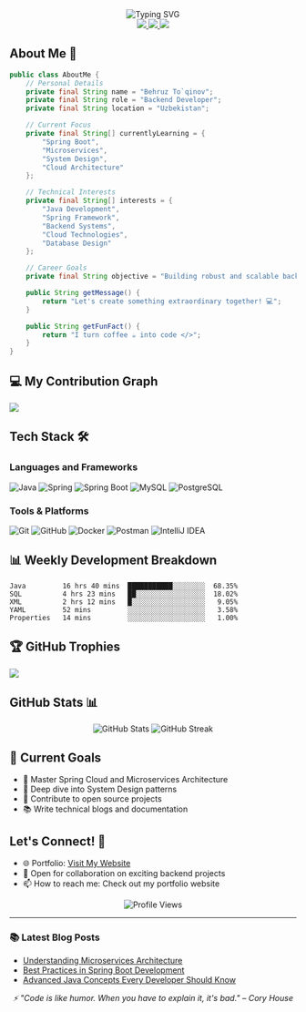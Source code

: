<div align="center">
  <img src="https://readme-typing-svg.demolab.com?font=Fira+Code&size=30&duration=3000&pause=1000&color=5865F2&width=435&lines=Hi+👋+I'm+Behruz;Backend+Developer" alt="Typing SVG" />
</div>

<div align="center">
  <a href="mailto:nationalub@gmail.com">
    <img src="https://img.shields.io/badge/Email-D14836?style=for-the-badge&logo=gmail&logoColor=white" />
  </a>
  <a href="https://www.linkedin.com/in/july-to-lqinov-7172b4343/">
    <img src="https://img.shields.io/badge/LinkedIn-0077B5?style=for-the-badge&logo=linkedin&logoColor=white" />
  </a>
  <a href="https://t.me/WHOISMERIT">
    <img src="https://img.shields.io/badge/Telegram-2CA5E0?style=for-the-badge&logo=telegram&logoColor=white" />
  </a>
</div>

## About Me 🚀

```java
public class AboutMe {
    // Personal Details
    private final String name = "Behruz To`qinov";
    private final String role = "Backend Developer";
    private final String location = "Uzbekistan";

    // Current Focus
    private final String[] currentlyLearning = {
        "Spring Boot",
        "Microservices",
        "System Design",
        "Cloud Architecture"
    };

    // Technical Interests
    private final String[] interests = {
        "Java Development",
        "Spring Framework",
        "Backend Systems",
        "Cloud Technologies",
        "Database Design"
    };

    // Career Goals
    private final String objective = "Building robust and scalable backend solutions";

    public String getMessage() {
        return "Let's create something extraordinary together! 💻";
    }

    public String getFunFact() {
        return "I turn coffee ☕ into code </>";
    }
}
```

## 💻 My Contribution Graph

![](https://github-readme-activity-graph.vercel.app/graph?username=neKamita&theme=react-dark&hide_border=true&area=true)

## Tech Stack 🛠️

### Languages and Frameworks
![Java](https://img.shields.io/badge/Java-ED8B00?style=for-the-badge&logo=openjdk&logoColor=white)
![Spring](https://img.shields.io/badge/Spring-6DB33F?style=for-the-badge&logo=spring&logoColor=white)
![Spring Boot](https://img.shields.io/badge/Spring_Boot-6DB33F?style=for-the-badge&logo=spring-boot&logoColor=white)
![MySQL](https://img.shields.io/badge/MySQL-005C84?style=for-the-badge&logo=mysql&logoColor=white)
![PostgreSQL](https://img.shields.io/badge/PostgreSQL-316192?style=for-the-badge&logo=postgresql&logoColor=white)

### Tools & Platforms
![Git](https://img.shields.io/badge/GIT-E44C30?style=for-the-badge&logo=git&logoColor=white)
![GitHub](https://img.shields.io/badge/GitHub-100000?style=for-the-badge&logo=github&logoColor=white)
![Docker](https://img.shields.io/badge/Docker-2496ED?style=for-the-badge&logo=docker&logoColor=white)
![Postman](https://img.shields.io/badge/Postman-FF6C37?style=for-the-badge&logo=postman&logoColor=white)
![IntelliJ IDEA](https://img.shields.io/badge/IntelliJ_IDEA-000000.svg?style=for-the-badge&logo=intellij-idea&logoColor=white)

## 📊 Weekly Development Breakdown

<!--START_SECTION:waka-->
```text
Java         16 hrs 40 mins  ███████████░░░░░░░░  68.35%
SQL          4 hrs 23 mins   ██░░░░░░░░░░░░░░░░░  18.02%
XML          2 hrs 12 mins   █░░░░░░░░░░░░░░░░░░   9.05%
YAML         52 mins         ░░░░░░░░░░░░░░░░░░░   3.58%
Properties   14 mins         ░░░░░░░░░░░░░░░░░░░   1.00%
```
<!--END_SECTION:waka-->

## 🏆 GitHub Trophies
![](https://github-profile-trophy.vercel.app/?username=neKamita&theme=radical&no-frame=false&no-bg=true&margin-w=4)

## GitHub Stats 📊

<div align="center">
  <img src="https://github-readme-stats.vercel.app/api?username=neKamita&show_icons=true&theme=tokyonight" alt="GitHub Stats" />
  <img src="https://github-readme-streak-stats.herokuapp.com/?user=neKamita&theme=tokyonight" alt="GitHub Streak" />
</div>

## 🎯 Current Goals

- 🔭 Master Spring Cloud and Microservices Architecture
- 🌱 Deep dive into System Design patterns
- 👯 Contribute to open source projects
- 📚 Write technical blogs and documentation

## Let's Connect! 🤝

- 🌐 Portfolio: [Visit My Website](https://tulkinov-bekhruz-resume.netlify.app/)
- 💼 Open for collaboration on exciting backend projects
- 📫 How to reach me: Check out my portfolio website

<div align="center">
  <img src="https://komarev.com/ghpvc/?username=neKamita&color=blueviolet" alt="Profile Views" />
</div>

---

### 📚 Latest Blog Posts
<!-- BLOG-POST-LIST:START -->
- [Understanding Microservices Architecture](link-to-your-blog)
- [Best Practices in Spring Boot Development](link-to-your-blog)
- [Advanced Java Concepts Every Developer Should Know](link-to-your-blog)
<!-- BLOG-POST-LIST:END -->

<div align="center">
  <i>⚡ "Code is like humor. When you have to explain it, it's bad." – Cory House</i>
</div>
